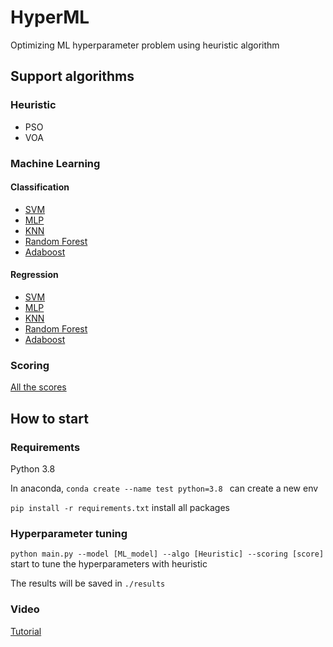 # HyperML
Optimizing ML hyperparameter problem using heuristic algorithm
## Support algorithms
### Heuristic
* PSO
* VOA
### Machine Learning
#### Classification
* [SVM](https://scikit-learn.org/stable/modules/generated/sklearn.svm.SVC.html)
* [MLP](https://scikit-learn.org/stable/modules/generated/sklearn.neural_network.MLPClassifier.html)
* [KNN](https://scikit-learn.org/stable/modules/generated/sklearn.neighbors.KNeighborsClassifier.html)
* [Random Forest](https://scikit-learn.org/stable/modules/generated/sklearn.ensemble.RandomForestClassifier.html)
* [Adaboost](https://scikit-learn.org/stable/modules/generated/sklearn.ensemble.AdaBoostClassifier.html)
#### Regression
* [SVM](https://scikit-learn.org/stable/modules/generated/sklearn.svm.SVR.html)
* [MLP](https://scikit-learn.org/stable/modules/generated/sklearn.neural_network.MLPRegressor.html)
* [KNN](https://scikit-learn.org/stable/modules/generated/sklearn.neighbors.KNeighborsRegressor.html)
* [Random Forest](https://scikit-learn.org/stable/modules/generated/sklearn.ensemble.RandomForestRegressor.html)
* [Adaboost](https://scikit-learn.org/stable/modules/generated/sklearn.ensemble.AdaBoostRegressor.html?highlight=adaboostre#sklearn.ensemble.AdaBoostRegressor)
### Scoring
[All the scores](https://scikit-learn.org/stable/modules/model_evaluation.html)
## How to start
### Requirements
Python 3.8

In anaconda, ```conda create --name test python=3.8 ``` can create a new env

```pip install -r requirements.txt``` install all packages
###  Hyperparameter tuning
```python main.py --model [ML_model] --algo [Heuristic] --scoring [score]```
 start to tune the hyperparameters with heuristic

 The results will be saved in ```./results```

### Video
[Tutorial](https://drive.google.com/file/d/1sJkAqQfD991WuM9SoE5HFG3WOh9dtvVJ/view?usp=sharing)

